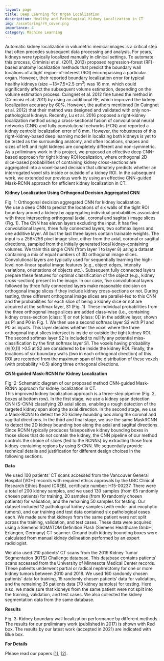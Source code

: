```yaml
---
layout: page
title: Deep Learning for Organ Localization
description: Healthy and Pathological Kidney Localization in CT
img: /assets/img/r4_cover.png
importance: 4
category: Machine Learning
---
```


Automatic kidney localization in volumetric medical images is a critical step that often precedes subsequent data processing and analysis. For years, kidneys were typically localized manually in clinical settings. To automate this process, Criminisi et al. (2011, 2013) proposed regression-forest (RF)-based anatomy localization methods that predict the boundary wall locations of a tight region-of-interest (ROI) encompassing a particular organ. However, their reported boundary localization error for typical healthy kidneys (size ∼13×7.5×2.5 cm<sup>3</sup>) was 16 mm, which could significantly affect the subsequent volume estimation, depending on the volume estimation process. Cuingnet et al. 2012 fine tuned the method in (Criminisi et al. 2011) by using an additional RF, which improved the kidney localization accuracy by 60%. However, the authors mentioned (in Cuingnet et al. 2012) that their method was designed and
validated with only non-pathological kidneys. Recently, Lu et al. 2016 proposed a right-kidney localization method using a cross-sectional fusion of convolutional neural networks (CNN) and fully convolutional networks (FCN) and reported a kidney centroid localization error of 8 mm. However, the robustness of this right-kidney-based deep learning model in localizing both kidneys is yet to be tested as the surrounding anatomy, and often locations, shapes and sizes of left and right kidneys are completely different and non-symmetric. As a priliminary work in this project, we proposed an effective deep CNN-based approach for tight kidney ROI localization, where orthogonal 2D slice-based probabilities of containing kidney cross-sections are aggregated into
a voxel-based decision that ultimately predicts whether an interrogated voxel sits inside or outside of a kidney ROI. In the subsequent work, we extended our previous work by using an effective CNN-guided Mask-RCNN approach for efficient kidney localization in CT.

<strong>Kidney Localization Using Orthogonal Decision Aggregated CNN</strong>

<div class="row">
    <div class="col-sm mt-3 mt-md-0">
        <img class="img-fluid rounded z-depth-1" src="{{ '/assets/img/r4_fig1.png' | relative_url }}" alt="" title="example image"/>
    </div>
</div>
<div class="caption">
    Fig. 1: Orthogonal decision aggregated CNN for kidney localization.
</div>
We use a deep CNN to predict the locations of six walls of the tight ROI boundary around a kidney by aggregating individual probabilities associated with three intersecting orthogonal (axial, coronal and sagittal) image slices (Fig. 1). The CNN has eleven layers excluding the input. It has five convolutional layers, three fully connected layers, two softmax layers and one additive layer. All but the last three layers contain trainable weights. The input is a 256×256 pixel image slice, either from the axial, coronal or sagittal directions, sampled from the initially generated local kidney-containing volumes. We train this single CNN (from layer 1 to layer 8) using a dataset containing a mix of equal numbers of 3D orthogonal image slices. Convolutional layers are typically used for sequentially learning the high-level non-linear spatial image features (e.g., object edges, intensity variations, orientations of objects etc.). Subsequent fully connected layers prepare these features for optimal classification of the object (e.g., kidney cross-section) present in the image. In our case, five convolutional layers followed by three fully connected layers make reasonable decision on orthogonal image slices if they include kidney cross-sections or not. During testing, three different orthogonal image slices are parallel-fed to this CNN and the probabilities for each slice of being a kidney slice or not are acquired at the softmax layer, S1 (Fig. 1). These individual probabilities from the three orthogonal image slices are added
class-wise (i.e., containing kidney cross-section [class: 1] or not [class: 0]) in the additive layer, shown as P1 and P0 in Fig. 1. We then use a second softmax layer S2 with P1 and P0 as inputs. This layer decides whether the voxel where the three orthogonal input slices intersect is inside or outside the tight kidney ROI. The second softmax layer S2 is included to nullify any potential miss-classification by the first softmax layer S1. The voxels having probability (∈[0,1]) >0.5 at S2 are considered to be inside the kidney ROI. Finally, the locations of six boundary walls (two in each orthogonal direction) of this ROI are recorded from the maximum span of the distribution of these voxels (with probability >0.5) along three orthogonal directions.

<strong>CNN-guided Mask-RCNN for Kidney Localization</strong>

<div class="row">
    <div class="col-sm mt-3 mt-md-0">
        <img class="img-fluid rounded z-depth-1" src="{{ '/assets/img/r4_fig2.png' | relative_url }}" alt="" title="example image"/>
    </div>
</div>
<div class="caption">
    Fig. 2: Schematic diagram of our proposed method CNN-guided Mask-RCNN approach for kidney localization in CT.
</div>
This improved kidney localization approach is a three-step pipeline (Fig. 2, boxes at bottom row). In the first stage, we use a kidney span
detection CNN (S-CNN) classifying 2D axial slices, enabling a rough detection of the targeted kidney span along the axial direction. In the second stage, we use a Mask-RCNN to detect the 2D kidney bounding box along the coronal and sagittal directions. In the third and final stage, we use the same MaskRCNN to detect the 2D kidney bounding box along the axial and sagittal directions. Since RCNN typically produces falsepositive kidney bounding boxes in those slices that do not contain the kidney, the CNN pipeline of our method controls the choice of slices (fed to the RCNNs) by extracting those from kidney-containing regions by using S-CNN. We sequentially provide technical details and justification for different design choices in the following sections.


<strong>Data</strong>

We used 100 patients’ CT scans accessed from the Vancouver General Hospital (VGH) records with required ethics approvals by the UBC Clinical Research Ethics Board (CREB), certificate number: H15-00237. There were a total of 200 kidney samples, and we used 130 samples (from 65 randomly chosen patients) for training, 20 samples (from 10 randomly chosen patients) for validation, and the remaining 50 samples for testing. Our dataset included 12 pathological
kidney samples (with endo- and exophytic tumors), and our training and test data contained six pathological cases each. We made sure that kidneys from the same patient were not split across the training, validation, and test cases. These data were acquired using a Siemens SOMATOM Definition Flash
(Siemens Healthcare GmbH, Erlangen, Germany) CT scanner. Ground truth kidney bounding boxes were calculated from manual kidney delineation performed by an expert radiologist.

We also used 210 patients’ CT scans from the 2019 Kidney Tumor Segmentation (KiTS) Challenge database. This database contains patients’ scans accessed from the University of Minnesota Medical Center records. These patients underwent partial or radical nephrectomy for one or more kidney tumors between 2010 and 2018. We used 160 randomly chosen patients’ data for training, 15 randomly chosen patients’ data for validation, and the remaining 35 patients data (70 kidney samples) for testing. Here also, we made sure that kidneys from the same patient were not split into the training, validation, and test cases. We also collected the kidney segmentation data from the same database.

<strong>Results</strong>

<div class="row">
    <div class="col-sm mt-3 mt-md-0">
        <img class="img-fluid rounded z-depth-1" src="{{ '/assets/img/r4_fig3.png' | relative_url }}" alt="" title="example image"/>
    </div>
</div>
<div class="caption">
    Fig. 3: Kidney boundary wall localization performance by different methods. The results for our preliminary work (published in 2017) is shown with Red box. The results by our latest work (accepted in 2021) are indicated with Blue box.
</div>

<strong>For Details</strong>

Please read our papers [[1](https://ieeexplore.ieee.org/abstract/document/9358223?casa_token=rxZNi4GaP-YAAAAA:vlaAvOf6J1pKBT9goM4k0cCgPyJQ9NgOg_SSzt4iAFwHINOSelv-LsPXU44-XYmkME_wsI8)], [[2](https://link.springer.com/chapter/10.1007/978-3-319-66179-7_70)].
